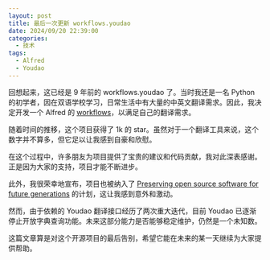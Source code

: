 ```yaml
---
layout: post
title: 最后一次更新 workflows.youdao
date: 2024/09/20 22:39:00
categories:
  - 技术
tags:
  - Alfred
  - Youdao  
---
```


回想起来，这已经是 9 年前的 workflows.youdao 了。当时我还是一名 Python 的初学者，因在双语学校学习，日常生活中有大量的中英文翻译需求。因此，我决定开发一个 Alfred 的 [workflows](https://github.com/whyliam/whyliam.workflows.youdao)，以满足自己的翻译需求。

随着时间的推移，这个项目获得了 1k 的 star。虽然对于一个翻译工具来说，这个数字并不算多，但它足以让我感到自豪和欣慰。

在这个过程中，许多朋友为项目提供了宝贵的建议和代码贡献，我对此深表感谢。正是因为大家的支持，项目才能不断进步。

此外，我很荣幸地宣布，项目也被纳入了 [Preserving open source software for future generations](https://archiveprogram.github.com/) 的计划，这让我感到意外和激动。

然而，由于依赖的 Youdao 翻译接口经历了两次重大迭代，目前 Youdao 已逐渐停止开放字典查询功能。未来这部分能力是否能够稳定维护，仍然是一个未知数。

这篇文章算是对这个开源项目的最后告别，希望它能在未来的某一天继续为大家提供帮助。
